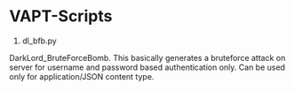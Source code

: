 # VAPT-Scripts

1. dl_bfb.py 

DarkLord_BruteForceBomb. This basically generates a bruteforce attack on server for username and password based authentication only. Can be used only for application/JSON content type.
